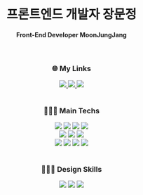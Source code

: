 <div align=center>
<h1>프론트엔드 개발자 장문정</h1>
  
<h4>Front-End Developer MoonJungJang</h4>
<br>
  
<h3> 🌐 My Links </h3>
  
<div>
<a href="mailto:gamangee1991@gmail.com">
<img src="https://img.shields.io/badge/Gmail-EA4335?style=for-the-badge&logo=Gmail&logoColor=white">
</a>

<a href="https://heliotrope-clavicle-ac1.notion.site/12a363c8bbd940d38138c9be1a6b30cd">

<img src="https://img.shields.io/badge/Notion-000000?style=for-the-badge&logo=Notion&logoColor=white">
</a>
<a href="https://velog.io/@gamangee">

<img src="https://img.shields.io/badge/Velog-20C997?style=for-the-badge&logo=Velog&logoColor=white">
</a>
</div>
  
<br>
  
<h3> 👩🏻‍💻 Main Techs </h3>

<div>
<img src="https://img.shields.io/badge/HTML5-E34F26?style=for-the-badge&logo=HTML5&logoColor=white">
<img src="https://img.shields.io/badge/CSS-1572B6?style=for-the-badge&logo=CSS3&logoColor=white">
<img src="https://img.shields.io/badge/JavaScript-F7DF1E?style=for-the-badge&logo=JavaScript&logoColor=white">
<img src="https://img.shields.io/badge/TypeScript-3178C6?style=for-the-badge&logo=TypeScript&logoColor=white">
</div>

<div>
<img src="https://img.shields.io/badge/SCSS-CC6699?style=for-the-badge&logo=SCSS&logoColor=white">
<img src="https://img.shields.io/badge/TailwindCSS-06B6D4?style=for-the-badge&logo=TailwindCSS&logoColor=white">
<img src="https://img.shields.io/badge/Styled-components-DB7093?style=for-the-badge&logo=Styled-components&logoColor=white">
</div>
  
<div>
<img src="https://img.shields.io/badge/React-61DAFB?style=for-the-badge&logo=React&logoColor=white">
<img src="https://img.shields.io/badge/Next-000000?style=for-the-badge&logo=Next&logoColor=white">
<img src="https://img.shields.io/badge/ReactQuery-FF4154?style=for-the-badge&logo=ReactQuery&logoColor=white">
<img src="https://img.shields.io/badge/ReactHookForm-EC5990?style=for-the-badge&logo=ReactHookForm&logoColor=white">
</div>
  
<br>
<h3> 👩🏻‍🎨 Design Skills</h3>
<div>
<img src="https://img.shields.io/badge/Figma-F24E1E?style=for-the-badge&logo=Figma&logoColor=white">
<img src="https://img.shields.io/badge/Adobe Photoshop-31A8FF?style=for-the-badge&logo=Adobe Photoshop&logoColor=white">
<img src="https://img.shields.io/badge/Adobe Illustrator-FF9A00?style=for-the-badge&logo=Adobe Illustrator&logoColor=white">
</div>
  
<br>

</div>





